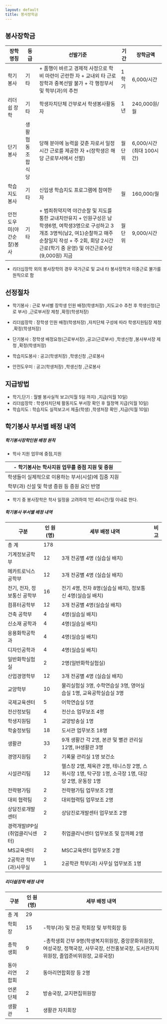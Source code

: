 ```yaml
---
layout: default
title: 봉사장학금
---
```

## **봉사장학금**



|       장학명칭       |  등급  |  선발기준  |    기간    |  장학금액  |
|--------|----|--------|----|--------|
|학기봉사|기타|+ 품행이 바르고 경제적 사정으로 학비 마련이 곤란한 자 + 교내외 타 근로장학과 중복선발 불가 + 각 행정부서 및 학부(과)의 추천|1학기|6,000/시간|
|리더쉽 장학| 기타 |학생자치단체 간부로서 학생봉사활동자|1년|240,000원/월|
|단기봉사|생활협동조합 식당|당해 분야에 능력을 갖춘 자로서 일정 시간 근로를 제공한 자 +(장학생은 해당 근로부서에서 선발)|월 단위|6,000/시간 (최대 100시간)|
|학습지도 봉사|기타|신입생 학습지도 프로그램에 참여한 자|월|160,000/월|
|안전도우미(야간순찰)봉사|기타|+ 범죄취약지역 야간순찰 및 지도를 통한 교내치안유지 + 인원구성은 남학생6명, 여학생3명으로 구성하고 3개조 3명씩(남2, 여1)순찰하고 매주 순찰일지 작성 + 주 2회, 회당 2시간 근로(학기 중 운영) 및 야간근로수당 (9,000원) 지금|월 단위| 9,000/시간|

+  리더십장학 외의 봉사장학의 경우 국가근로 및 교내 타 봉사장학과 이중근로 불가를 원칙으로 함


## **선정절차**

+ 학기봉사 : 근로 부서별 장학생 인원 배정(학생처장) ,지도교수 추천 후 학생신청(근로 부서) ,근로부서장 제청 ,확정(학생처장)

+ 리더쉽장학 : 장학생 인원 배정(학생처장) ,자치단체 구성에 따라 학생지원팀장 제청 ,확정(학생처장)

+ 단기봉사 : 장학생 배정요청(근로부서장) ,공고(근로부서) ,학생신청 ,봉사부서장 제청 ,확정(학생처장)

+ 학습지도봉사 : 공고(학생처장) ,학생신청 ,근로봉사

+ 안전도우미 : 공고(학생처장) ,학생신청 ,근로봉사



## **지급방법**

+ 학기,단기 : 월별 봉사실적 보고(익월 5일 까지) ,지급(익월 10일)
+ 리더쉽장학 : 학생자치단체 활동지도 부서장 확인 후 월정액 지급(익월 10일)
+ 학습지도 : 학습지도 실적보고서 제출(학생) ,학생처장 확인 ,지급(익월 10일)



## **학기봉사 부서별 배정 내역**
##### *학기봉사장학인원 배정 원칙*
+ 학사 지원 업무에 중점,지원

|- 학기봉사는 학사지원 업무를 중점 지원 및 증원|
|----------------------------------------------|
|학생들이 실제적으로 이용하는 부서(시설)에 집중 지원|
|학부(과) 신설 및 학생 증원 등 증원 요인 반영|

+ 학기 중 봉사장학은 학사 일정을 고려하여 1인 40시간/월 이내로 한다.


##### *학기봉사 부서별 배정 내역*

|     구분     |    인 원(명)   |         세부 배정 내역           |    비고    |
|--------------|----------------|----------------------------------|--------------|
|총 계 | 178| | |
|기계정보공학부| 12 | 3개 전공별 4명 (실습실 배치) ||
|메카트로닉스공학부| 12 | 3개 전공별 4명 (실습실 배치) | |
|전기, 전자, 정보통신 공학부| 16 | 전기 4명, 전자 8명(실습실 배치), 정보통신 4명(실습실 배치)| |
|컴퓨터공학부| 12 | 3개 전공별 4명(실습실 배치)| |
|건축 공학부| 4 | 4명(실습실 배치) | |
|신소재 공학과| 4 | 4명(실습실 배치) | |
|응용화학공학과| 4 | 4명(실습실 배치) | |
|디자인공학과| 4 | 4명(실습실 배치) | |
|일반화학실험실| 2 | 2명(일반화학실험실)| |
|산업경영학부 | 12 | 3개 전공별 4명 (실습실 배치)| |
|교양학부| 10 | 물리실험실 3명, 수학연습실 3명, 영어실습실 1명, 교육공학실습실 3명| |
|국제교육센터 | 5 | 어학연습실 5명| |
|전산정보팀| 4 | 전산소 업무보조 4명| |
|학생지원팀| 1 | 교양방송실 1명| |
|학술정보팀| 18 | 도서관 업무보조 18명| |
|생활관 | 33 | 9개 생활간 각 2명, 본관 및 별관 관리실 12명, IH생활관 3명| |
|경영지원팀 | 2 | 기록물 관리실 1명 보건소 | |
|시설관리팀| 12 | 헬스장 2명, 체육관 2명, 테니스장 2명, 스쿼시장 1명, 탁구장 1명, 소극장 1명, 대강당 2명, 운동장 1명| |
|전략평가팀| 2 | 전략평가팀 업무보조 2명| |
|대외 협력팀| 2 | 대외협력팀 업무보조 2명| |
|상담진로개발센터| 2 | 상담진로개발센터 업무보조 2명| |
|경력개발IPP실 (취업클리닉센터)| 2 | 취업클리닉센터 업무보조 및 잡까페 2명| |
|MS교육센터| 2 | MSC교육센터 업무보조 2명| |
|2공학관 학부(과)사무실| 1 | 2공학관 학부(과) 사무실 업무보조 1명| |



##### *리더쉽장학 배정 내역*


|     구분     |    인 원(명)   |         세부 배정 내역        |
|--------------|----------------|-------------------------------|
|총 계|29||
|학회장|15|-학부(과) 및 전공 학회장 및 부학회장 등|
|총학생회|9|-총학생회 간부 9명(학생복지위원장, 중앙문화위원장, 여성국장, 정책국장, 사무국장, 선전홍보국장, 도서관자치위원장, 졸업준비위원장, 교류국장)|
|동아리연합회|2|동아리연합회장 등 2명|
|언론단체|2|방송국장, 교지편집위원장|
|생활관|1|생활관 자치회장|


